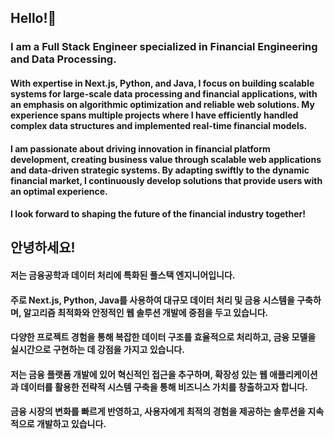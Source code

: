 ## Hello!👋

### I am a Full Stack Engineer specialized in Financial Engineering and Data Processing. 

#### With expertise in Next.js, Python, and Java, I focus on building scalable systems for large-scale data processing and financial applications, with an emphasis on algorithmic optimization and reliable web solutions. My experience spans multiple projects where I have efficiently handled complex data structures and implemented real-time financial models.

#### I am passionate about driving innovation in financial platform development, creating business value through scalable web applications and data-driven strategic systems. By adapting swiftly to the dynamic financial market, I continuously develop solutions that provide users with an optimal experience.

#### I look forward to shaping the future of the financial industry together!

## 안녕하세요! 
#### 저는 금융공학과 데이터 처리에 특화된 풀스택 엔지니어입니다. 
#### 주로 Next.js, Python, Java를 사용하여 대규모 데이터 처리 및 금융 시스템을 구축하며, 알고리즘 최적화와 안정적인 웹 솔루션 개발에 중점을 두고 있습니다. 
#### 다양한 프로젝트 경험을 통해 복잡한 데이터 구조를 효율적으로 처리하고, 금융 모델을 실시간으로 구현하는 데 강점을 가지고 있습니다.

#### 저는 금융 플랫폼 개발에 있어 혁신적인 접근을 추구하며, 확장성 있는 웹 애플리케이션과 데이터를 활용한 전략적 시스템 구축을 통해 비즈니스 가치를 창출하고자 합니다. 
#### 금융 시장의 변화를 빠르게 반영하고, 사용자에게 최적의 경험을 제공하는 솔루션을 지속적으로 개발하고 있습니다.
